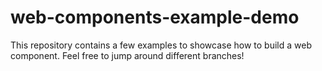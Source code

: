 # web-components-example-demo

This repository contains a few examples to showcase how to build a web component. Feel free to jump around different branches!

